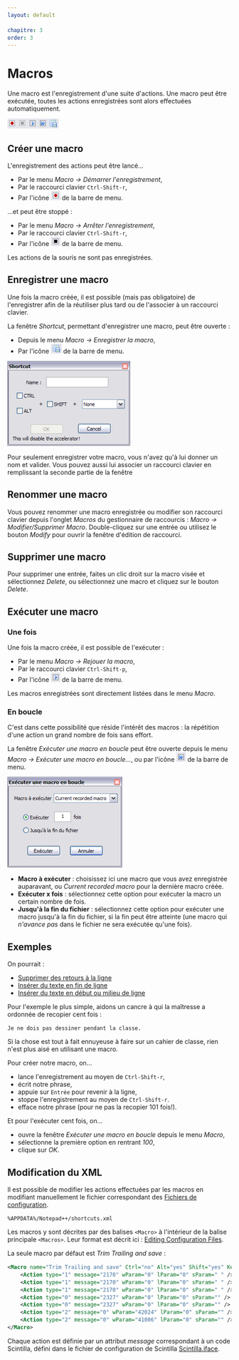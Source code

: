 ```yaml
---
layout: default

chapitre: 3
order: 3
---
```

# Macros

Une macro est l'enregistrement d'une suite d'actions. Une macro peut être exécutée, toutes les actions enregistrées sont alors effectuées automatiquement.

![Menu des macros](/images/notepadpp_macromenu.png)

## Créer une macro

L'enregistrement des actions peut être lancé...

- Par le menu *Macro -> Démarrer l'enregistrement*,
- Par le raccourci clavier `Ctrl-Shift-r`,
- Par l'icône ![](/images/notepadpp_macroedemarrer.png) de la barre de menu.

...et peut être stoppé :

- Par le menu *Macro -> Arrêter l'enregistrement*,
- Par le raccourci clavier `Ctrl-Shift-r`,
- Par l'icône ![](/images/notepadpp_macroarreter.png) de la barre de menu.

Les actions de la souris ne sont pas enregistrées.

## Enregistrer une macro

Une fois la macro créée, il est possible (mais pas obligatoire) de l'enregistrer afin de la réutiliser plus tard ou de l'associer à un raccourci clavier.

La fenêtre *Shortcut*, permettant d'enregistrer une macro, peut être ouverte :

- Depuis le menu *Macro -> Enregistrer la macro*,
- Par l'icône ![](/images/notepadpp_macroenregistrer.png) de la barre de menu.

![Fenêtre d'enregistrement d'une macro](/images/notepadpp_macroshortcut.png)

Pour seulement enregistrer votre macro, vous n'avez qu'à lui donner un nom et valider. Vous pouvez aussi lui associer un raccourci clavier en remplissant la seconde partie de la fenêtre

## Renommer une macro

Vous pouvez renommer une macro enregistrée ou modifier son raccourci clavier depuis l'onglet *Macros* du gestionnaire de raccourcis : *Macro -> Modifier/Supprimer Macro*. Double-cliquez sur une entrée ou utilisez le bouton *Modify* pour ouvrir la fenêtre d'édition de raccourci.

## Supprimer une macro

Pour supprimer une entrée, faites un clic droit sur la macro visée et sélectionnez *Delete*, ou sélectionnez une macro et cliquez sur le bouton *Delete*.

## Exécuter une macro

### Une fois

Une fois la macro créée, il est possible de l'exécuter :

- Par le menu *Macro -> Rejouer la macro*,
- Par le raccourci clavier `Ctrl-Shift-p`,
- Par l'icône ![](/images/notepadpp_macroexecuter.png) de la barre de menu.

Les macros enregistrées sont directement listées dans le menu *Macro*.

### En boucle

C'est dans cette possibilité que réside l'intérêt des macros : la répétition d'une action un grand nombre de fois sans effort.

La fenêtre *Exécuter une macro en boucle* peut être ouverte depuis le menu *Macro -> Exécuter une macro en boucle...*, ou par l'icône ![](/images/notepadpp_macroexecuterenboucle.png) de la barre de menu.

![Fenêtre *exécuter une macro en boucle*](/images/notepadpp_macroexecuterfenetre.png)

- **Macro à exécuter** : choisissez ici une macro que vous avez enregistrée auparavant, ou *Current recorded macro* pour la dernière macro créée.
- **Exécuter x fois** : sélectionnez cette option pour exécuter la macro un certain nombre de fois.
- **Jusqu'à la fin du fichier** : sélectionnez cette option pour exécuter une macro jusqu'à la fin du fichier, si la fin peut être atteinte (une macro qui *n'avance pas* dans le fichier ne sera exécutée qu'une fois).

## Exemples

On pourrait :

- [Supprimer des retours à la ligne](supprimer-des-retours-à-la-ligne.md)
- [Insérer du texte en fin de ligne](insérer-du-texte-en-fin-de-ligne.md)
- [Insérer du texte en début ou milieu de ligne](insérer-du-texte-en-début-ou-milieu-de-ligne.md)

Pour l'exemple le plus simple, aidons un cancre à qui la maîtresse a ordonnée de recopier cent fois :

    Je ne dois pas dessiner pendant la classe.

Si la chose est tout à fait ennuyeuse à faire sur un cahier de classe, rien n'est plus aisé en utilisant une macro.

Pour créer notre macro, on...

- lance l'enregistrement au moyen de `Ctrl-Shift-r`,
- écrit notre phrase,
- appuie sur `Entrée` pour revenir à la ligne,
- stoppe l'enregistrement au moyen de `Ctrl-Shift-r`.
- efface notre phrase (pour ne pas la recopier 101 fois!).

Et pour l'exécuter cent fois, on...

- ouvre la fenêtre *Exécuter une macro en boucle* depuis le menu *Macro*,
- sélectionne la première option en rentrant *100*,
- clique sur *OK*.

## Modification du XML

Il est possible de modifier les actions effectuées par les macros en modifiant manuellement le fichier correspondant des [Fichiers de configuration](fichiers-de-configuration.md).

    %APPDATA%/Notepad++/shortcuts.xml

Les macros y sont décrites par des balises `<Macro>` à l'intérieur de la balise principale `<Macros>`. Leur format est décrit ici : [Editing Configuration Files](https://sourceforge.net/apps/mediawiki/notepad-plus/index.php?title=Editing_Configuration_Files#.3CMacros.3E).

La seule macro par défaut est *Trim Trailing and save* :

```xml
<Macro name="Trim Trailing and save" Ctrl="no" Alt="yes" Shift="yes" Key="83">
    <Action type="1" message="2170" wParam="0" lParam="0" sParam=" " />
    <Action type="1" message="2170" wParam="0" lParam="0" sParam=" " />
    <Action type="1" message="2170" wParam="0" lParam="0" sParam=" " />
    <Action type="0" message="2327" wParam="0" lParam="0" sParam="" />
    <Action type="0" message="2327" wParam="0" lParam="0" sParam="" />
    <Action type="2" message="0" wParam="42024" lParam="0" sParam="" />
    <Action type="2" message="0" wParam="41006" lParam="0" sParam="" />
</Macro>
```

Chaque action est définie par un attribut *message* correspondant à un code Scintilla, défini dans le fichier de configuration de Scintilla [Scintilla.iface](http://scintilla.cvs.sourceforge.net/viewvc/scintilla/scintilla/include/Scintilla.iface).